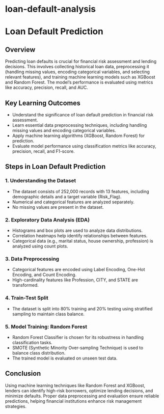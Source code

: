 # loan-default-analysis

# Loan Default Prediction

## Overview
Predicting loan defaults is crucial for financial risk assessment and lending decisions. This involves collecting historical loan data, preprocessing it (handling missing values, encoding categorical variables, and selecting relevant features), and training machine learning models such as XGBoost and Random Forest. The model’s performance is evaluated using metrics like accuracy, precision, recall, and AUC.

## Key Learning Outcomes
- Understand the significance of loan default prediction in financial risk assessment.
- Learn essential data preprocessing techniques, including handling missing values and encoding categorical variables.
- Apply machine learning algorithms (XGBoost, Random Forest) for prediction.
- Evaluate model performance using classification metrics like accuracy, precision, recall, and F1-score.

## Steps in Loan Default Prediction

### 1. Understanding the Dataset
- The dataset consists of 252,000 records with 13 features, including demographic details and a target variable (Risk_Flag).
- Numerical and categorical features are analyzed separately.
- No missing values are present in the dataset.

### 2. Exploratory Data Analysis (EDA)
- Histograms and box plots are used to analyze data distributions.
- Correlation heatmaps help identify relationships between features.
- Categorical data (e.g., marital status, house ownership, profession) is analyzed using count plots.

### 3. Data Preprocessing
- Categorical features are encoded using Label Encoding, One-Hot Encoding, and Count Encoding.
- High-cardinality features like Profession, CITY, and STATE are transformed.

### 4. Train-Test Split
- The dataset is split into 80% training and 20% testing using stratified sampling to maintain class balance.

### 5. Model Training: Random Forest
- Random Forest Classifier is chosen for its robustness in handling classification tasks.
- SMOTE (Synthetic Minority Over-sampling Technique) is used to balance class distribution.
- The trained model is evaluated on unseen test data.

## Conclusion
Using machine learning techniques like Random Forest and XGBoost, lenders can identify high-risk borrowers, optimize lending decisions, and minimize defaults. Proper data preprocessing and evaluation ensure reliable predictions, helping financial institutions enhance risk management strategies.
